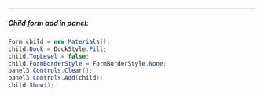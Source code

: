 
___
##### Child form add in panel:
```C#
Form child = new Materials();
child.Dock = DockStyle.Fill;
child.TopLevel = false;
child.FormBorderStyle = FormBorderStyle.None;
panel3.Controls.Clear();
panel3.Controls.Add(child);
child.Show();
```